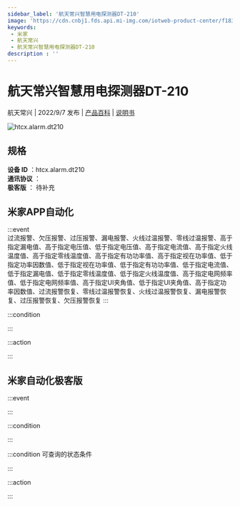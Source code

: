 ```yaml
---
sidebar_label: '航天常兴智慧用电探测器DT-210'
image: 'https://cdn.cnbj1.fds.api.mi-img.com/iotweb-product-center/f1835395c5fb219b14f7d9bbf06f2cc8_1656298907493.png?GalaxyAccessKeyId=AKVGLQWBOVIRQ3XLEW&Expires=9223372036854775807&Signature=987PA+8tpGbr2s+pO6vMmxX/xsc='
keywords: 
 - 米家
 - 航天常兴
 - 航天常兴智慧用电探测器DT-210
description : ''
---
```

# 航天常兴智慧用电探测器DT-210

航天常兴 | 2022/9/7 发布 | [产品百科](https://home.mi.com/webapp/content/baike/product/index.html?model=htcx.alarm.dt210/) | [说明书](https://home.mi.com/views/introduction.html?model=htcx.alarm.dt210&region=cn)

![htcx.alarm.dt210](https://cdn.cnbj1.fds.api.mi-img.com/iotweb-product-center/f1835395c5fb219b14f7d9bbf06f2cc8_1656298907493.png?GalaxyAccessKeyId=AKVGLQWBOVIRQ3XLEW&Expires=9223372036854775807&Signature=987PA+8tpGbr2s+pO6vMmxX/xsc=)

## 规格  
> 
**设备 ID** ：htcx.alarm.dt210  
**通讯协议** ：  
**极客版**  ： 待补充 


## 米家APP自动化  

:::event  
过流报警、欠压报警、过压报警、漏电报警、火线过温报警、零线过温报警、高于指定漏电值、高于指定电压值、低于指定电压值、高于指定电流值、高于指定火线温度值、高于指定零线温度值、高于指定有功功率值、高于指定视在功率值、低于指定功率因数值、低于指定视在功率值、低于指定有功功率值、低于指定电流值、低于指定漏电值、低于指定零线温度值、低于指定火线温度值、高于指定电网频率值、低于指定电网频率值、高于指定UI夹角值、低于指定UI夹角值、高于指定功率因数值、过流报警恢复、零线过温报警恢复、火线过温报警恢复、漏电报警恢复、过压报警恢复、欠压报警恢复
:::

:::condition  

:::

:::action   

:::

## 米家自动化极客版  

:::event  

:::

:::condition  

:::

:::condition 可查询的状态条件  

:::

:::action  

:::

        
